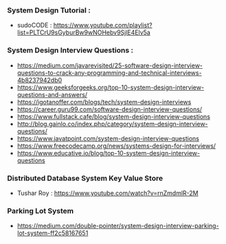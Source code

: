 ### System Design Tutorial :
* sudoCODE : https://www.youtube.com/playlist?list=PLTCrU9sGyburBw9wNOHebv9SjlE4Elv5a

### System Design Interview Questions :
* https://medium.com/javarevisited/25-software-design-interview-questions-to-crack-any-programming-and-technical-interviews-4b8237942db0 
* https://www.geeksforgeeks.org/top-10-system-design-interview-questions-and-answers/ 
* https://igotanoffer.com/blogs/tech/system-design-interviews 
* https://career.guru99.com/software-design-interview-questions/ 
* https://www.fullstack.cafe/blog/system-design-interview-questions 
* http://blog.gainlo.co/index.php/category/system-design-interview-questions/ 
* https://www.javatpoint.com/system-design-interview-questions 
* https://www.freecodecamp.org/news/systems-design-for-interviews/ 
* https://www.educative.io/blog/top-10-system-design-interview-questions <br/>

### Distributed Database System Key Value Store 
* Tushar Roy : https://www.youtube.com/watch?v=rnZmdmlR-2M

### Parking Lot System
* https://medium.com/double-pointer/system-design-interview-parking-lot-system-ff2c58167651 
